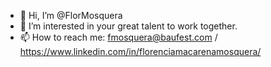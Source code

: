 - 👋 Hi, I’m @FlorMosquera
- 👀 I’m interested in your great talent to work together.
- 📫 How to reach me: fmosquera@baufest.com / https://www.linkedin.com/in/florenciamacarenamosquera/

